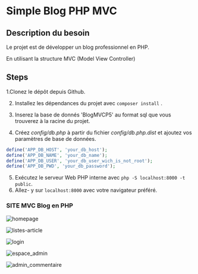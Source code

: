 # Simple Blog PHP MVC

## Description du besoin

Le projet est de développer un blog professionnel en PHP. 

En utilisant la structure MVC (Model View Controller)


## Steps

1.Clonez le dépôt depuis Github.

2. Installez les dépendances du projet avec   `composer install` .

3. Inserez la base de donnés 'BlogMVCP5' au format sql que vous trouverez à la racine du projet. 
   
4. Créez *config/db.php* à partir du fichier *config/db.php.dist* et ajoutez vos paramètres de base de données. 
```php
define('APP_DB_HOST', 'your_db_host');
define('APP_DB_NAME', 'your_db_name');
define('APP_DB_USER', 'your_db_user_wich_is_not_root');
define('APP_DB_PWD', 'your_db_password');
```

5. Exécutez le serveur Web PHP interne avec  `php -S localhost:8000 -t public`. 
6. Allez- y sur  `localhost:8000` avec votre navigateur préféré.





### SITE MVC Blog en PHP

![homepage](https://user-images.githubusercontent.com/52566974/124477841-c8501a80-dda4-11eb-893e-93b0b956542a.png)

![listes-article](https://user-images.githubusercontent.com/52566974/124476558-43b0cc80-dda3-11eb-87f1-b990b5d11cca.png)

![login](https://user-images.githubusercontent.com/52566974/124477174-000a9280-dda4-11eb-9705-f75839a5ca5b.png)

![espace_admin](https://user-images.githubusercontent.com/52566974/124478664-b8850600-dda5-11eb-8407-778a4a223271.png)

![admin_commentaire](https://user-images.githubusercontent.com/52566974/124483513-b7a2a300-ddaa-11eb-9b17-cf510e82344e.png)














